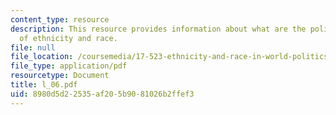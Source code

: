 ```yaml
---
content_type: resource
description: This resource provides information about what are the political dimensions
  of ethnicity and race.
file: null
file_location: /coursemedia/17-523-ethnicity-and-race-in-world-politics-fall-2005/8980d5d22535af205b9081026b2ffef3_l_06.pdf
file_type: application/pdf
resourcetype: Document
title: l_06.pdf
uid: 8980d5d2-2535-af20-5b90-81026b2ffef3
---
```

